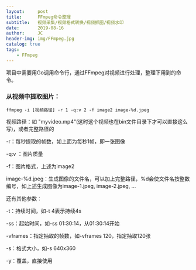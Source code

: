 ```yaml
---
layout:     post
title:      FFmpeg命令整理
subtitle:   视频采集/视频格式转换/视频抓图/视频水印
date:       2019-08-16
author:     JC
header-img: img/FFmpeg.jpg
catalog: true
tags:
    - FFmpeg
---
```


项目中需要用Go调用命令行，通过FFmpeg对视频进行处理，整理下用到的命令。

### 从视频中提取图片：

	ffmpeg -i [视频路径] -r 1 -q:v 2 -f image2 image-%d.jpeg
 
视频路径：如 "myvideo.mp4"(这时这个视频也在bin文件目录下才可以直接这么写)，或者完整路径的

-r：每秒提取的帧数，如上面为每秒1帧，即一张图像

-q:v ：图片质量

-f：图片格式，上述为image2

image-%d.jpeg：生成图像的文件名，可以加上完整路径，%d会使文件名按整数编号，如上述生成图像为image-1.jpeg, image-2.jpeg, ...

还有其他参数：

-t：持续时间，如-t 4表示持续4s

-ss：起始时间，如-ss 01:30:14，从01:30:14开始

-vframes：指定抽取的帧数，如-vframes 120，指定抽取120张

-s：格式大小，如-s 640x360

-y：覆盖，直接使用
